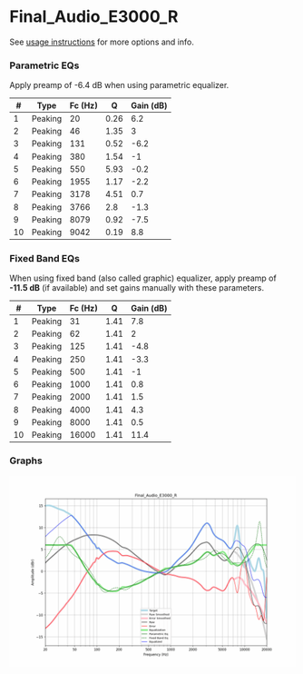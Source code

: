 # Final_Audio_E3000_R
See [usage instructions](https://github.com/jaakkopasanen/AutoEq#usage) for more options and info.

### Parametric EQs
Apply preamp of -6.4 dB when using parametric equalizer.

|   # | Type    |   Fc (Hz) |    Q |   Gain (dB) |
|-----|---------|-----------|------|-------------|
|   1 | Peaking |        20 | 0.26 |         6.2 |
|   2 | Peaking |        46 | 1.35 |         3   |
|   3 | Peaking |       131 | 0.52 |        -6.2 |
|   4 | Peaking |       380 | 1.54 |        -1   |
|   5 | Peaking |       550 | 5.93 |        -0.2 |
|   6 | Peaking |      1955 | 1.17 |        -2.2 |
|   7 | Peaking |      3178 | 4.51 |         0.7 |
|   8 | Peaking |      3766 | 2.8  |        -1.3 |
|   9 | Peaking |      8079 | 0.92 |        -7.5 |
|  10 | Peaking |      9042 | 0.19 |         8.8 |

### Fixed Band EQs
When using fixed band (also called graphic) equalizer, apply preamp of **-11.5 dB** (if available) and set gains manually with these parameters.

|   # | Type    |   Fc (Hz) |    Q |   Gain (dB) |
|-----|---------|-----------|------|-------------|
|   1 | Peaking |        31 | 1.41 |         7.8 |
|   2 | Peaking |        62 | 1.41 |         2   |
|   3 | Peaking |       125 | 1.41 |        -4.8 |
|   4 | Peaking |       250 | 1.41 |        -3.3 |
|   5 | Peaking |       500 | 1.41 |        -1   |
|   6 | Peaking |      1000 | 1.41 |         0.8 |
|   7 | Peaking |      2000 | 1.41 |         1.5 |
|   8 | Peaking |      4000 | 1.41 |         4.3 |
|   9 | Peaking |      8000 | 1.41 |         0.5 |
|  10 | Peaking |     16000 | 1.41 |        11.4 |

### Graphs
![](./Final_Audio_E3000_R.png)
